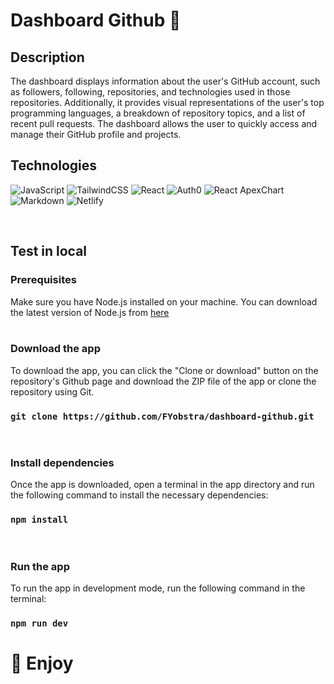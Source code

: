 # Dashboard Github 💬

## Description

The dashboard displays information about the user's GitHub account, such as followers, following, repositories, and technologies used in those repositories. Additionally, it provides visual representations of the user's top programming languages, a breakdown of repository topics, and a list of recent pull requests. The dashboard allows the user to quickly access and manage their GitHub profile and projects.

## Technologies

![JavaScript](https://img.shields.io/badge/javascript-%23323330.svg?style=flat&logo=javascript&logoColor=%23F7DF1E)
![TailwindCSS](https://img.shields.io/badge/tailwindcss-%2338B2AC.svg?style=flat&logo=tailwind-css&logoColor=white) 
![React](https://img.shields.io/badge/react-%2320232a.svg?style=flat&logo=react&logoColor=%2361DAFB) 
![Auth0](https://img.shields.io/badge/auth0-%23EB5424.svg?style=flat&logo=auth0&logoColor=white)
![React ApexChart](https://img.shields.io/badge/react_apexchart-%238BC34A.svg?style=flat&logo=react&logoColor=white)
![Markdown](https://img.shields.io/badge/markdown-%23000000.svg?style=flat&logo=markdown&logoColor=white) 
![Netlify](https://img.shields.io/badge/netlify-%2338B2AC.svg?style=flat&logo=netlify&logoColor=white)


</br>

## Test in local

### Prerequisites

Make sure you have Node.js installed on your machine. You can download the latest version of Node.js from [here](https://nodejs.org/)
</br>
</br>

### Download the app

To download the app, you can click the "Clone or download" button on the repository's Github page and download the ZIP file of the app or clone the repository using Git.

### `git clone https://github.com/FYobstra/dashboard-github.git`
</br>

### Install dependencies

Once the app is downloaded, open a terminal in the app directory and run the following command to install the necessary dependencies:

### `npm install`

</br>

### Run the app

To run the app in development mode, run the following command in the terminal:

### `npm run dev`

# 💫 Enjoy